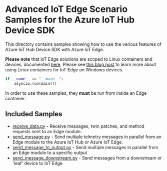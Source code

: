 # Advanced IoT Edge Scenario Samples for the Azure IoT Hub Device SDK

This directory contains samples showing how to use the various features of Azure IoT Hub Device SDK with Azure IoT Edge.

**Please note** that IoT Edge solutions are scoped to Linux containers and devices, documented [here](https://docs.microsoft.com/en-us/azure/iot-edge/tutorial-python-module#solution-scope). Please see [this blog post](https://techcommunity.microsoft.com/t5/internet-of-things/linux-modules-with-azure-iot-edge-on-windows-10-iot-enterprise/ba-p/1407066) to learn more about using Linux containers for IoT Edge on Windows devices. 

```python
if __name__ == "__main__":
    asyncio.run(main())
```

In order to use these samples, they **must** be run from inside an Edge container.

## Included Samples
* [receive_data.py](receive_data.py) - Receive messages, twin patches, and method requests sent to an Edge module.
* [send_message.py](send_message.py) - Send multiple telmetry messages in parallel from an Edge module to the Azure IoT Hub or Azure IoT Edge.
* [send_message_to_output.py](send_message_to_output.py) - Send multiple messages in parallel from an Edge module to a specific output
* [send_message_downstream.py](send_message_downstream.py) - Send messages from a downstream or 'leaf' device to IoT Edge
